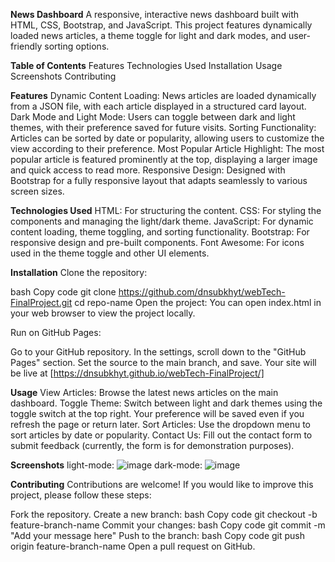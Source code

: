 **News Dashboard**
A responsive, interactive news dashboard built with HTML, CSS, Bootstrap, and JavaScript. This project features dynamically loaded news articles, a theme toggle for light and dark modes, and user-friendly sorting options.

**Table of Contents**
Features
Technologies Used
Installation
Usage
Screenshots
Contributing

**Features**
Dynamic Content Loading: News articles are loaded dynamically from a JSON file, with each article displayed in a structured card layout.
Dark Mode and Light Mode: Users can toggle between dark and light themes, with their preference saved for future visits.
Sorting Functionality: Articles can be sorted by date or popularity, allowing users to customize the view according to their preference.
Most Popular Article Highlight: The most popular article is featured prominently at the top, displaying a larger image and quick access to read more.
Responsive Design: Designed with Bootstrap for a fully responsive layout that adapts seamlessly to various screen sizes.

**Technologies Used**
HTML: For structuring the content.
CSS: For styling the components and managing the light/dark theme.
JavaScript: For dynamic content loading, theme toggling, and sorting functionality.
Bootstrap: For responsive design and pre-built components.
Font Awesome: For icons used in the theme toggle and other UI elements.

**Installation**
Clone the repository:

bash
Copy code
git clone https://github.com/dnsubkhyt/webTech-FinalProject.git
cd repo-name
Open the project: You can open index.html in your web browser to view the project locally.

Run on GitHub Pages:

Go to your GitHub repository.
In the settings, scroll down to the "GitHub Pages" section.
Set the source to the main branch, and save.
Your site will be live at [https://dnsubkhyt.github.io/webTech-FinalProject/]

**Usage**
View Articles: Browse the latest news articles on the main dashboard.
Toggle Theme: Switch between light and dark themes using the toggle switch at the top right. Your preference will be saved even if you refresh the page or return later.
Sort Articles: Use the dropdown menu to sort articles by date or popularity.
Contact Us: Fill out the contact form to submit feedback (currently, the form is for demonstration purposes).

**Screenshots**
light-mode:
![image](https://github.com/user-attachments/assets/ba7799f8-aab0-4980-acc1-41da462ada19)
dark-mode:
![image](https://github.com/user-attachments/assets/82e2eddf-6902-4c48-8fbe-a67ea23baa2a)


**Contributing**
Contributions are welcome! If you would like to improve this project, please follow these steps:

Fork the repository.
Create a new branch:
bash
Copy code
git checkout -b feature-branch-name
Commit your changes:
bash
Copy code
git commit -m "Add your message here"
Push to the branch:
bash
Copy code
git push origin feature-branch-name
Open a pull request on GitHub.
